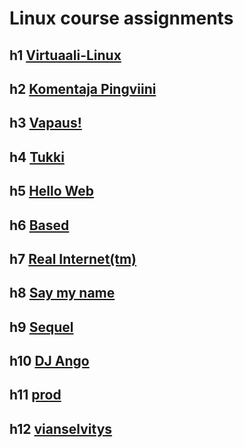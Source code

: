 # Linux course assignments


## h1 [Virtuaali-Linux](https://github.com/wilbuuuur/linux-course/blob/main/h1.md)

## h2 [Komentaja Pingviini](https://github.com/wilbuuuur/linux-course/blob/main/h2.md)

## h3 [Vapaus!](https://github.com/wilbuuuur/linux-course/blob/main/h3.md)

## h4 [Tukki](https://github.com/wilbuuuur/linux-course/blob/main/h4.md)

## h5 [Hello Web](https://github.com/wilbuuuur/linux-course/blob/main/h5.md)

## h6 [Based](https://github.com/wilbuuuur/linux-course/blob/main/h6.md)

## h7 [Real Internet(tm)](https://github.com/wilbuuuur/linux-course/blob/main/h7%20Real%20Internet(tm).md)

## h8 [Say my name](https://github.com/wilbuuuur/linux-course/blob/main/h8.md)

## h9 [Sequel](https://github.com/wilbuuuur/linux-course/blob/main/h9.md)

## h10 [DJ Ango](https://github.com/wilbuuuur/linux-course/blob/main/h10.md)

## h11 [prod](https://github.com/wilbuuuur/linux-course/blob/main/h11.md)

## h12 [vianselvitys](https://github.com/wilbuuuur/linux-course/blob/main/h12.md)
